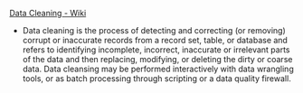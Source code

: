 [Data Cleaning - Wiki](https://en.wikipedia.org/wiki/Data_cleansing)
* Data cleaning is the process of detecting and correcting (or removing) corrupt or inaccurate records from a record set, table, or database and refers to identifying incomplete, incorrect, inaccurate or irrelevant parts of the data and then replacing, modifying, or deleting the dirty or coarse data. Data cleansing may be performed interactively with data wrangling tools, or as batch processing through scripting or a data quality firewall.
